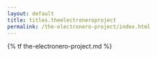 ```yaml
---
layout: default
title: titles.theelectroneroproject
permalink: /the-electronero-project/index.html
---
```

{% tf the-electronero-project.md %}
